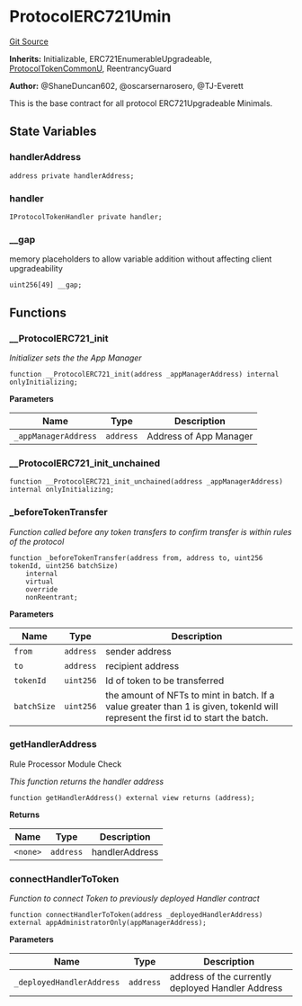 # ProtocolERC721Umin
[Git Source](https://github.com/thrackle-io/tron/blob/baac0bbfdefb8a299b09493a3979f2ef5c07be0f/src/client/token/ERC721/upgradeable/ProtocolERC721Umin.sol)

**Inherits:**
Initializable, ERC721EnumerableUpgradeable, [ProtocolTokenCommonU](/src/client/token/ProtocolTokenCommonU.sol/contract.ProtocolTokenCommonU.md), ReentrancyGuard

**Author:**
@ShaneDuncan602, @oscarsernarosero, @TJ-Everett

This is the base contract for all protocol ERC721Upgradeable Minimals.


## State Variables
### handlerAddress

```solidity
address private handlerAddress;
```


### handler

```solidity
IProtocolTokenHandler private handler;
```


### __gap
memory placeholders to allow variable addition without affecting client upgradeability


```solidity
uint256[49] __gap;
```


## Functions
### __ProtocolERC721_init

*Initializer sets the the App Manager*


```solidity
function __ProtocolERC721_init(address _appManagerAddress) internal onlyInitializing;
```
**Parameters**

|Name|Type|Description|
|----|----|-----------|
|`_appManagerAddress`|`address`|Address of App Manager|


### __ProtocolERC721_init_unchained


```solidity
function __ProtocolERC721_init_unchained(address _appManagerAddress) internal onlyInitializing;
```

### _beforeTokenTransfer

*Function called before any token transfers to confirm transfer is within rules of the protocol*


```solidity
function _beforeTokenTransfer(address from, address to, uint256 tokenId, uint256 batchSize)
    internal
    virtual
    override
    nonReentrant;
```
**Parameters**

|Name|Type|Description|
|----|----|-----------|
|`from`|`address`|sender address|
|`to`|`address`|recipient address|
|`tokenId`|`uint256`|Id of token to be transferred|
|`batchSize`|`uint256`|the amount of NFTs to mint in batch. If a value greater than 1 is given, tokenId will represent the first id to start the batch.|


### getHandlerAddress

Rule Processor Module Check

*This function returns the handler address*


```solidity
function getHandlerAddress() external view returns (address);
```
**Returns**

|Name|Type|Description|
|----|----|-----------|
|`<none>`|`address`|handlerAddress|


### connectHandlerToToken

*Function to connect Token to previously deployed Handler contract*


```solidity
function connectHandlerToToken(address _deployedHandlerAddress) external appAdministratorOnly(appManagerAddress);
```
**Parameters**

|Name|Type|Description|
|----|----|-----------|
|`_deployedHandlerAddress`|`address`|address of the currently deployed Handler Address|


